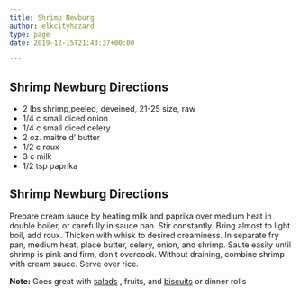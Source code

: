 ```yaml
---
title: Shrimp Newburg
author: elkcityhazard
type: page
date: 2019-12-15T21:43:37+00:00

---
```

## Shrimp Newburg Directions

  * 2 lbs shrimp,peeled, deveined, 21-25 size, raw
  * 1/4 c small diced onion
  * 1/4 c small diced celery
  * 2 oz. maitre d&#8217; butter
  * 1/2 c roux
  * 3 c milk
  * 1/2 tsp paprika

## Shrimp Newburg Directions

Prepare cream sauce by heating milk and paprika over medium heat in double boiler, or carefully in sauce pan. Stir constantly. Bring almost to light boil, add roux. Thicken with whisk to desired creaminess. In separate fry pan, medium heat, place butter, celery, onion, and shrimp. Saute easily until shrimp is pink and firm, don&#8217;t overcook. Without draining, combine shrimp with cream sauce. Serve over rice.

**Note:** Goes great with <a href="/wordpress/vegetables-and-salad-recipes/" rel="noopener noreferrer" target="_blank">salads</a> , fruits, and <a href="/wordpress/easy-breakfast-recipes/fresh-homemade-biscuits/" rel="noopener noreferrer" target="_blank">biscuits</a> or dinner rolls
